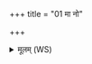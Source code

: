 +++
title = "01 मा नो"

+++
<details><summary>मूलम् (WS)</summary>

मा नो विदन् विव्याधिनो मो अभिव्याधिनो विदन्। तु. शौ.सं. १.१९  
आराच्छरव्या अस्मद् विषूचीरिन्द्र पातय ॥ १ ॥
</details>